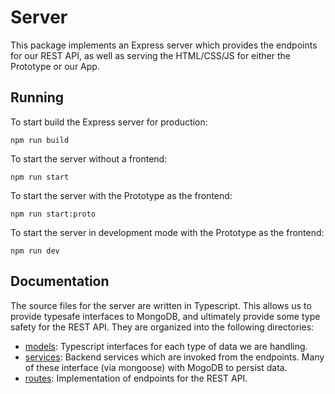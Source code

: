 # Server

This package implements an Express server which provides the
endpoints for our REST API, as well as serving the HTML/CSS/JS
for either the Prototype or our App.

## Running

To start build the Express server for production:

```shell
npm run build
```

To start the server without a frontend:

```shell
npm run start
```

To start the server with the Prototype as the frontend:

```shell
npm run start:proto
```

To start the server in development mode with the Prototype as
the frontend:

```shell
npm run dev
```

## Documentation

The source files for the server are written in Typescript. This
allows us to provide typesafe interfaces to MongoDB, and
ultimately provide some type safety for the REST API. They are
organized into the following directories:

- [models](src/models): Typescript interfaces for each type of
  data we are handling.
- [services](src/services): Backend services which are invoked
  from the endpoints. Many of these interface (via mongoose)
  with MogoDB to persist data.
- [routes](src/routes): Implementation of endpoints for the REST
  API.
